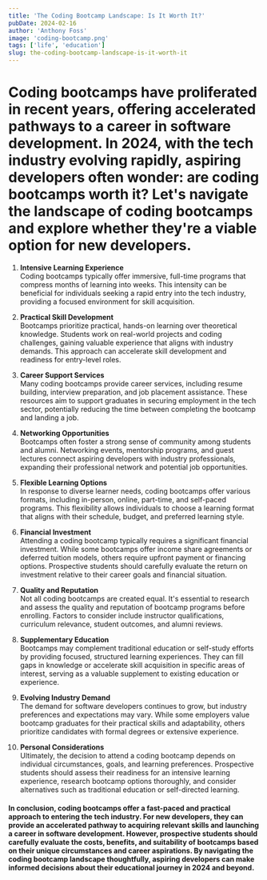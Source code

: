 ```yaml
---
title: 'The Coding Bootcamp Landscape: Is It Worth It?'
pubDate: 2024-02-16
author: 'Anthony Foss'
image: 'coding-bootcamp.png'
tags: ['life', 'education']
slug: the-coding-bootcamp-landscape-is-it-worth-it
---
```


# Coding bootcamps have proliferated in recent years, offering accelerated pathways to a career in software development. In 2024, with the tech industry evolving rapidly, aspiring developers often wonder: are coding bootcamps worth it? Let's navigate the landscape of coding bootcamps and explore whether they're a viable option for new developers.

1. **Intensive Learning Experience**</br>
Coding bootcamps typically offer immersive, full-time programs that compress months of learning into weeks. This intensity can be beneficial for individuals seeking a rapid entry into the tech industry, providing a focused environment for skill acquisition.

2. **Practical Skill Development**</br>
Bootcamps prioritize practical, hands-on learning over theoretical knowledge. Students work on real-world projects and coding challenges, gaining valuable experience that aligns with industry demands. This approach can accelerate skill development and readiness for entry-level roles.

3. **Career Support Services**</br>
Many coding bootcamps provide career services, including resume building, interview preparation, and job placement assistance. These resources aim to support graduates in securing employment in the tech sector, potentially reducing the time between completing the bootcamp and landing a job.

4. **Networking Opportunities**</br>
Bootcamps often foster a strong sense of community among students and alumni. Networking events, mentorship programs, and guest lectures connect aspiring developers with industry professionals, expanding their professional network and potential job opportunities.

5. **Flexible Learning Options**</br>
In response to diverse learner needs, coding bootcamps offer various formats, including in-person, online, part-time, and self-paced programs. This flexibility allows individuals to choose a learning format that aligns with their schedule, budget, and preferred learning style.

6. **Financial Investment**</br>
Attending a coding bootcamp typically requires a significant financial investment. While some bootcamps offer income share agreements or deferred tuition models, others require upfront payment or financing options. Prospective students should carefully evaluate the return on investment relative to their career goals and financial situation.

7. **Quality and Reputation**</br>
Not all coding bootcamps are created equal. It's essential to research and assess the quality and reputation of bootcamp programs before enrolling. Factors to consider include instructor qualifications, curriculum relevance, student outcomes, and alumni reviews.

8. **Supplementary Education**</br>
Bootcamps may complement traditional education or self-study efforts by providing focused, structured learning experiences. They can fill gaps in knowledge or accelerate skill acquisition in specific areas of interest, serving as a valuable supplement to existing education or experience.

9. **Evolving Industry Demand**</br>
The demand for software developers continues to grow, but industry preferences and expectations may vary. While some employers value bootcamp graduates for their practical skills and adaptability, others prioritize candidates with formal degrees or extensive experience.

10. **Personal Considerations**</br>
Ultimately, the decision to attend a coding bootcamp depends on individual circumstances, goals, and learning preferences. Prospective students should assess their readiness for an intensive learning experience, research bootcamp options thoroughly, and consider alternatives such as traditional education or self-directed learning.

#### In conclusion, coding bootcamps offer a fast-paced and practical approach to entering the tech industry. For new developers, they can provide an accelerated pathway to acquiring relevant skills and launching a career in software development. However, prospective students should carefully evaluate the costs, benefits, and suitability of bootcamps based on their unique circumstances and career aspirations. By navigating the coding bootcamp landscape thoughtfully, aspiring developers can make informed decisions about their educational journey in 2024 and beyond.